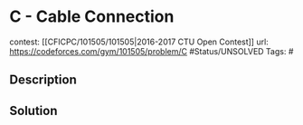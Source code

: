 # C - Cable Connection

contest: [[CFICPC/101505/101505|2016-2017 CTU Open Contest]]
url: https://codeforces.com/gym/101505/problem/C
#Status/UNSOLVED
Tags: #

## Description

## Solution

